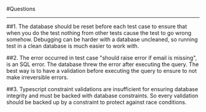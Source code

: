 #Questions

----
##1.
The database should be reset before each test case to ensure that when you do the test nothing from other tests cause the test to go wrong somehow.
Debugging can be harder with a database uncleaned, so running test in a clean database is much easier to work with.

##2.
The error occurred in test case "should raise error if email is missing", is an SQL error. The database threw the error after executing the query. The best way is to have a validation before executing the query
to ensure to not make irreversible errors.

##3.
Typescript constraint validations are insufficient for ensuring database integrity and must be backed with database constraints. 
So every validation should be backed up by a constraint to protect against race conditions.
